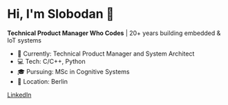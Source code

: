# Hi, I'm Slobodan 👋

**Technical Product Manager Who Codes** | 20+ years building embedded & IoT systems

- 🔧 Currently: Technical Product Manager and System Architect
- 💻 Tech: C/C++, Python
- 🎓 Pursuing: MSc in Cognitive Systems
- 📍 Location: Berlin

[LinkedIn](https://www.linkedin.com/in/slobodanninkov/) 
